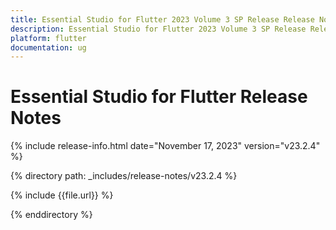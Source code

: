 ```yaml
---
title: Essential Studio for Flutter 2023 Volume 3 SP Release Release Notes  
description: Essential Studio for Flutter 2023 Volume 3 SP Release Release Notes  
platform: flutter
documentation: ug
---
```


# Essential Studio for Flutter  Release Notes  

{% include release-info.html date="November 17, 2023"  version="v23.2.4" %} 

{% directory path: _includes/release-notes/v23.2.4 %}

{% include {{file.url}} %}

{% enddirectory %}